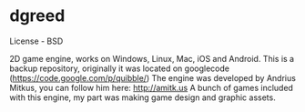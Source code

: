 dgreed
======

License - BSD 

2D game engine, works on Windows, Linux, Mac, iOS and Android.
This is a backup repository, originally it was located on googlecode (https://code.google.com/p/quibble/)
The engine was developed by Andrius Mitkus, you can follow him here: http://amitk.us
A bunch of games included with this engine, my part was making game design and graphic assets.

